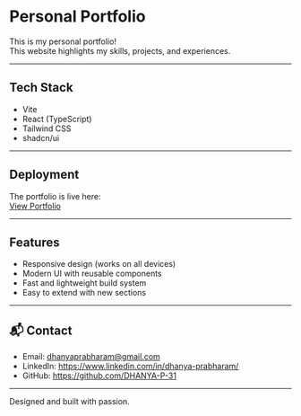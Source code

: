 # Personal Portfolio  

This is my personal portfolio!  
This website highlights my skills, projects, and experiences.  

---

## Tech Stack  

- Vite  
- React (TypeScript)  
- Tailwind CSS  
- shadcn/ui  

---

## Deployment  

The portfolio is live here:  
[View Portfolio](https://lovable.dev/projects/e9131066-7912-4253-b576-c4c6d6e10941)  

---

## Features  

- Responsive design (works on all devices)  
- Modern UI with reusable components  
- Fast and lightweight build system  
- Easy to extend with new sections  

---

## 📬 Contact  

- Email: dhanyaprabharam@gmail.com
- LinkedIn: https://www.linkedin.com/in/dhanya-prabharam/
- GitHub: https://github.com/DHANYA-P-31

---

Designed and built with passion.
